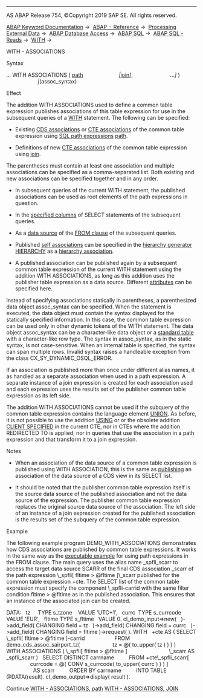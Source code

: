   

* * *

AS ABAP Release 754, ©Copyright 2019 SAP SE. All rights reserved.

[ABAP Keyword Documentation](https://help.sap.com/doc/abapdocu_754_index_htm/7.54/en-US/abenabap.htm) →  [ABAP − Reference](https://help.sap.com/doc/abapdocu_754_index_htm/7.54/en-US/abenabap_reference.htm) →  [Processing External Data](https://help.sap.com/doc/abapdocu_754_index_htm/7.54/en-US/abenabap_language_external_data.htm) →  [ABAP Database Access](https://help.sap.com/doc/abapdocu_754_index_htm/7.54/en-US/abenabap_sql.htm) →  [ABAP SQL](https://help.sap.com/doc/abapdocu_754_index_htm/7.54/en-US/abenopensql.htm) →  [ABAP SQL - Reads](https://help.sap.com/doc/abapdocu_754_index_htm/7.54/en-US/abenopen_sql_reading.htm) →  [WITH](https://help.sap.com/doc/abapdocu_754_index_htm/7.54/en-US/abapwith.htm) → 

WITH - ASSOCIATIONS

Syntax

... WITH ASSOCIATIONS ( [path](https://help.sap.com/doc/abapdocu_754_index_htm/7.54/en-US/abapwith_associations_using.htm)
                       *|*[join](https://help.sap.com/doc/abapdocu_754_index_htm/7.54/en-US/abapwith_associations_defining.htm)*\[*,
                        ...*\]* )
                     *|*(assoc\_syntax)

Effect

The addition WITH ASSOCIATIONS used to define a common table expression publishes associations of this table expression for use in the subsequent queries of a [WITH](https://help.sap.com/doc/abapdocu_754_index_htm/7.54/en-US/abapwith.htm) statement. The following can be specified:

-   Existing [CDS associations](https://help.sap.com/doc/abapdocu_754_index_htm/7.54/en-US/abencds_association_glosry.htm "Glossary Entry") or [CTE associations](https://help.sap.com/doc/abapdocu_754_index_htm/7.54/en-US/abencte_association_glosry.htm "Glossary Entry") of the common table expression using [SQL path expressions](https://help.sap.com/doc/abapdocu_754_index_htm/7.54/en-US/abencds_path_expression_glosry.htm "Glossary Entry") [path](https://help.sap.com/doc/abapdocu_754_index_htm/7.54/en-US/abapwith_associations_using.htm).
    
-   Definitions of new [CTE associations](https://help.sap.com/doc/abapdocu_754_index_htm/7.54/en-US/abencte_association_glosry.htm "Glossary Entry") of the common table expression using [join](https://help.sap.com/doc/abapdocu_754_index_htm/7.54/en-US/abapwith_associations_defining.htm).
    

The parentheses must contain at least one association and multiple associations can be specified as a comma-separated list. Both existing and new associations can be specified together and in any order.

-   In subsequent queries of the current WITH statement, the published associations can be used as root elements of the path expressions in question.
    

-   In the [specified columns](https://help.sap.com/doc/abapdocu_754_index_htm/7.54/en-US/abenopen_sql_columns.htm) of SELECT statements of the subsequent queries.

-   As a [data source](https://help.sap.com/doc/abapdocu_754_index_htm/7.54/en-US/abapselect_data_source.htm) of the [FROM clause](https://help.sap.com/doc/abapdocu_754_index_htm/7.54/en-US/abapfrom_clause.htm) of the subsequent queries.

-   Published [self associations](https://help.sap.com/doc/abapdocu_754_index_htm/7.54/en-US/abenself_association_glosry.htm "Glossary Entry") can be specified in the [hierarchy generator](https://help.sap.com/doc/abapdocu_754_index_htm/7.54/en-US/abenhierarchy_generator_glosry.htm "Glossary Entry") [HIERARCHY](https://help.sap.com/doc/abapdocu_754_index_htm/7.54/en-US/abenselect_hierarchy_generator.htm) as a [hierarchy association](https://help.sap.com/doc/abapdocu_754_index_htm/7.54/en-US/abenhierarchy_association_glosry.htm "Glossary Entry").
    
-   A published association can be published again by a subsequent common table expression of the current WITH statement using the addition WITH ASSOCIATIONS, as long as this addition uses the publisher table expression as a data source. Different [attributes](https://help.sap.com/doc/abapdocu_754_index_htm/7.54/en-US/abenopen_sql_path_filter.htm) can be specified here.
    

Instead of specifying associations statically in parentheses, a parenthesized data object assoc\_syntax can be specified. When the statement is executed, the data object must contain the syntax displayed for the statically specified information. In this case, the common table expression can be used only in other dynamic tokens of the WITH statement. The data object assoc\_syntax can be a character-like data object or a [standard table](https://help.sap.com/doc/abapdocu_754_index_htm/7.54/en-US/abenstandard_table_glosry.htm "Glossary Entry") with a character-like row type. The syntax in assoc\_syntax, as in the static syntax, is not case-sensitive. When an internal table is specified, the syntax can span multiple rows. Invalid syntax raises a handleable exception from the class CX\_SY\_DYNAMIC\_OSQL\_ERROR.

If an association is published more than once under different alias names, it as handled as a separate association when used in a path expression. A separate instance of a join expression is created for each association used and each expression uses the results set of the publisher common table expression as its left side.

The addition WITH ASSOCIATIONS cannot be used if the subquery of the common table expression contains the language element [UNION](https://help.sap.com/doc/abapdocu_754_index_htm/7.54/en-US/abapunion.htm). As before, it is not possible to use the addition [USING](https://help.sap.com/doc/abapdocu_754_index_htm/7.54/en-US/abapselect_client.htm) or or the obsolete addition [CLIENT SPECIFIED](https://help.sap.com/doc/abapdocu_754_index_htm/7.54/en-US/abapselect_client_obsolete.htm) in the current CTE, nor in CTEs where the addition REDIRECTED TO is applied, nor in queries that use the association in a path expression and that transform it to a join expression.

Notes

-   When an association of the data source of a common table expression is published using WITH ASSOCIATION, this is the same as [publishing](https://help.sap.com/doc/abapdocu_754_index_htm/7.54/en-US/abencds_f1_select_list_association.htm) an association of the data source of a CDS view in its SELECT list.
    
-   It should be noted that the publisher common table expression itself is the source data source of the published association and not the data source of the expression. The publisher common table expression replaces the original source data source of the association. The left side of an instance of a join expression created for the published association is the results set of the subquery of the common table expression.
    

Example

The following example program DEMO\_WITH\_ASSOCIATIONS demonstrates how CDS associations are published by common table expressions. It works in the same way as the [executable example](https://help.sap.com/doc/abapdocu_754_index_htm/7.54/en-US/abenpath_expr_in_from_clause_abexa.htm) for using path expressions in the FROM clause. The main query uses the alias name \_spfli\_scarr to access the target data source SCARR of the final CDS association \_scarr of the path expression \\\_spfli\[ fltime > @fltime \]\\\_scarr published for the common table expression +cte. The SELECT list of the common table expression must specify the component \\\_spfli-carrid with the same filter condition fltime > @fltime as in the published association. This ensures that an instance of the associated join can be created.

DATA:
  tz     TYPE s\_tzone    VALUE 'UTC+1',
  currc  TYPE s\_currcode VALUE 'EUR',
  fltime TYPE s\_fltime   VALUE 0.
cl\_demo\_input=>new(
  )->add\_field( CHANGING field = tz
  )->add\_field( CHANGING field = currc
  )->add\_field( CHANGING field = fltime )->request( ).
WITH
  +cte AS ( SELECT \\\_spfli\[ fltime > @fltime \]-carrid
                   FROM demo\_cds\_assoc\_sairport\_tz(
                     tz = @( to\_upper( tz ) ) ) )
       WITH ASSOCIATIONS ( \\\_spfli\[ fltime > @fltime \]
                           \\\_scarr AS \_spfli\_scarr )
  SELECT DISTINCT carrname
         FROM +cte\\\_spfli\_scarr\[
                currcode = @( CONV s\_currcode( to\_upper( currc ) ) ) \]
                  AS scarr
         ORDER BY carrname
         INTO TABLE @DATA(result).
cl\_demo\_output=>display( result ).

Continue
[WITH - ASSOCIATIONS, path](https://help.sap.com/doc/abapdocu_754_index_htm/7.54/en-US/abapwith_associations_using.htm)
[WITH - ASSOCIATIONS, JOIN](https://help.sap.com/doc/abapdocu_754_index_htm/7.54/en-US/abapwith_associations_defining.htm)